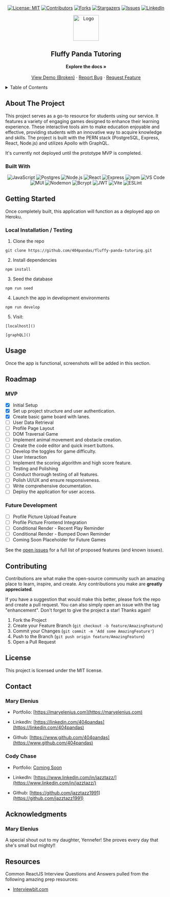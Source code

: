 <div align="center">

  <!-- Add badges using the following format: -->
  <!-- ![Name](urlToShieldHere)(urlToGithubHere) -->

[![License: MIT](https://img.shields.io/badge/License-MIT-yellow.svg)](https://opensource.org/licenses/MIT)
[![Contributors](https://img.shields.io/github/contributors/404pandas/fluffy-panda-tutoring.svg?style=plastic&logo=appveyor)](https://github.com/404pandas/fluffy-panda-tutoring/graphs/contributors)
[![Forks](https://img.shields.io/github/forks/404pandas/fluffy-panda-tutoring.svg?style=plastic&logo=appveyor)](https://github.com/404pandas/fluffy-panda-tutoring/network/members)
[![Stargazers](https://img.shields.io/github/stars/404pandas/fluffy-panda-tutoring.svg?style=plastic&logo=appveyor)](https://github.com/404pandas/fluffy-panda-tutoring/stargazers)
[![Issues](https://img.shields.io/github/issues/404pandas/fluffy-panda-tutoring.svg?style=plastic&logo=appveyor)](https://github.com/404pandas/fluffy-panda-tutoring/issues)
[![LinkedIn](https://img.shields.io/badge/-LinkedIn-black.svg?style=plastic&logo=appveyor&logo=linkedin&colorB=555)](https://linkedin.com/in/404pandas)

</div>

<!-- PROJECT LOGO -->

<div align="center">
  <a href="https://github.com/404pandas/fluffy-panda-tutoring">
    <img src="./client/src/assets/images/?.png" alt="Logo" width="80" height="80">
  </a>
  
  ## Fluffy Panda Tutoring

<strong>Explore the docs »</strong></a>
<br />
<br />
<a href="https://github.com/404pandas/fluffy-panda-tutoring">View Demo (Broken)</a>
·
<a href="https://github.com/404pandas/fluffy-panda-tutoring/issues">Report Bug</a>
·
<a href="https://github.com/404pandas/fluffy-panda-tutoring/issues">Request Feature</a>

  </p>
</div>

<!-- TABLE OF CONTENTS -->
<details>
  <summary>Table of Contents</summary>
  <ol>
    <li>
      <a href="#about-the-project">About The Project</a>
      <ul>
        <li><a href="#built-with">Built With</a></li>
      </ul>
    </li>
    <li>
      <a href="#getting-started">Getting Started</a>
      <ul>
        <li><a href="#installation">Installation</a></li>
      </ul>
    </li>
    <li><a href="#usage">Usage</a></li>
    <li><a href="#roadmap">Roadmap</a></li>
    <li><a href="#contributing">Contributing</a></li>
    <li><a href="#license">License</a></li>
    <li><a href="#contact">Contact</a></li>
    <li><a href="#acknowledgments">Acknowledgments</a></li>
  </ol>
</details>

<!-- ABOUT THE PROJECT -->

## About The Project

This project serves as a go-to resource for students using our service. It features a variety of engaging games designed to enhance their learning experience. These interactive tools aim to make education enjoyable and effective, providing students with an innovative way to acquire knowledge and skills. The project is built with the PERN stack (PostgreSQL, Express, React, Node.js) and utilizes Apollo with GraphQL.

It's currently not deployed until the prototype MVP is completed.

### Built With

<div align="center">

![JavaScript](https://img.shields.io/badge/Language-JavaScript-ff0000?style=plastic&logo=JavaScript&logoWidth=10) ![Postgres](https://img.shields.io/badge/Database-Postgres-80ff00?style=plastic&logo=PostgreSQL&logoWidth=10) ![Node.js](https://img.shields.io/badge/Framework-Node.js-ff0000?style=plastic&logo=Node.js&logoWidth=10) ![React](https://img.shields.io/badge/Framework-React.js-ff8000?style=plastic&logo=React&logoWidth=10) ![Express](https://img.shields.io/badge/Framework-Express-80ff00?style=plastic&logo=Express&logoWidth=10) ![npm](https://img.shields.io/badge/Tools-npm-ff0000?style=plastic&logo=npm&logoWidth=10) ![VS Code](https://img.shields.io/badge/IDE-VSCode-ff0000?style=plastic&logo=VisualStudioCode&logoWidth=10) ![MUI](https://img.shields.io/badge/Package-MUI-ff0000?style=plastic&logo=MUI&logoWidth=10) ![Nodemon](https://img.shields.io/badge/Dev%20Tool-Nodemon-76d04b?style=plastic&logo=nodemon&logoWidth=10) ![Bcrypt](https://img.shields.io/badge/Password%20Hashing-Bcrypt-blue?style=plastic&logo=Bcrypt&logoWidth=10) ![JWT](https://img.shields.io/badge/Auth-JWT-black?style=plastic&logo=JSON-web-tokens&logoWidth=10) ![Vite](https://img.shields.io/badge/Dev%20Tool-Vite-yellow?style=plastic&logo=vite&logoWidth=10) ![ESLint](https://img.shields.io/badge/Linter-ESLint-purple?style=plastic&logo=ESLint&logoWidth=10)

</div>

<!-- GETTING STARTED -->

## Getting Started

Once completely built, this application will function as a deployed app on Heroku.

### Local Installation / Testing

1. Clone the repo

```
git clone https://github.com/404pandas/fluffy-panda-tutoring.git
```

2. Install dependencies

```
npm install
```

3. Seed the database

```
npm run seed
```

4. Launch the app in development environments

```
npm run develop
```

5. Visit:

```
[localhost]()
```

```
[graphQL]()
```

<!-- USAGE EXAMPLES -->

## Usage

Once the app is functional, screenshots will be added in this section.

<!-- ROADMAP -->

## Roadmap

### MVP

- [x] Initial Setup
- [x] Set up project structure and user authentication.
- [x] Create basic game board with lanes.
- [ ] User Data Retrieval
- [ ] Profile Page Layout
- [ ] DOM Traversal Game
- [ ] Implement animal movement and obstacle creation.
- [ ] Create the code editor and quick insert buttons.
- [ ] Develop the toggles for game difficulty.
- [ ] User Interaction
- [ ] Implement the scoring algorithm and high score feature.
- [ ] Testing and Polishing
- [ ] Conduct thorough testing of all features.
- [ ] Polish UI/UX and ensure responsiveness.
- [ ] Write comprehensive documentation.
- [ ] Deploy the application for user access.

### Future Development

- [ ] Profile Picture Upload Feature
- [ ] Profile Picture Frontend Integration
- [ ] Conditional Render - Recent Play Reminder
- [ ] Conditional Render - Bumped Down Reminder
- [ ] Coming Soon Placeholder for Future Games

See the [open issues](https://github.com/404pandas/fluffy-panda-tutoring/issues) for a full list of proposed features (and known issues).

<!-- CONTRIBUTING -->

## Contributing

Contributions are what make the open-source community such an amazing place to learn, inspire, and create. Any contributions you make are **greatly appreciated**.

If you have a suggestion that would make this better, please fork the repo and create a pull request. You can also simply open an issue with the tag "enhancement".
Don't forget to give the project a star! Thanks again!

1. Fork the Project
2. Create your Feature Branch (`git checkout -b feature/AmazingFeature`)
3. Commit your Changes (`git commit -m 'Add some AmazingFeature'`)
4. Push to the Branch (`git push origin feature/AmazingFeature`)
5. Open a Pull Request

<!-- LICENSE -->

## License

This project is licensed under the MIT license.

<!-- CONTACT -->

## Contact

### Mary Elenius

- Portfolio: [https://maryelenius.com](https://maryelenius.com)

- LinkedIn: [https://linkedin.com/404pandas](https://linkedin.com/404pandas)

- Github: [https://www.github.com/404pandas](https://www.github.com/404pandas)

### Cody Chase

- Portfolio: [Coming Soon](https://www.linkedin.com/https://www.linkedin.com/in/jazztazz/)

- LinkedIn: [https://www.linkedin.com/in/jazztazz/](https://www.linkedin.com/in/jazztazz/)

- Github: [https://github.com/jazztazz1991](https://github.com/jazztazz1991)

<!-- ACKNOWLEDGMENTS -->

## Acknowledgments

### Mary Elenius

A special shout out to my daughter, Yennefer! She proves every day that she's small but mighty!!

## Resources

Common ReactJS Interview Questions and Answers pulled from the following amazing prep resources:

- [Interviewbit.com](https://www.interviewbit.com/react-interview-questions/)
